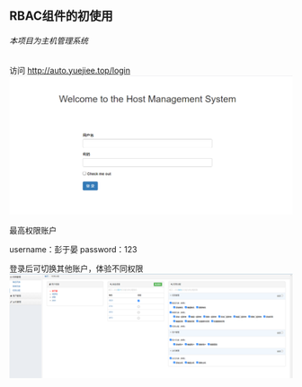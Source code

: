 ## RBAC组件的初使用

###### 本项目为主机管理系统

访问 http://auto.yuejiee.top/login
![img.png](img_z/img.png)

最高权限账户

username：彭于晏
password：123

登录后可切换其他账户，体验不同权限
![img.png](img_z/img1.png)
